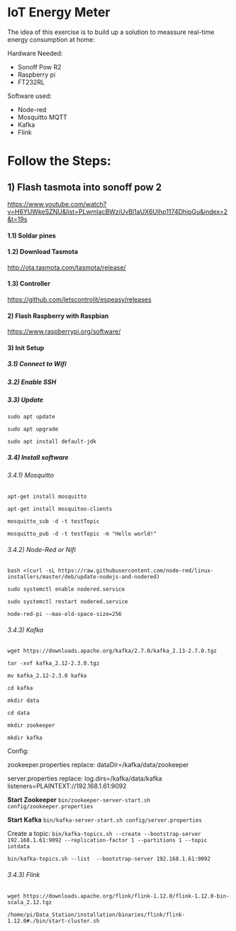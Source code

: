 # IoT Energy Meter	
The idea of this exercise is to build up a solution to meassure real-time energy consumption at home:

Hardware Needed:

- Sonoff Pow R2
- Raspberry pi 
- FT232RL

Software used:

- Node-red 
- Mosquitto MQTT
- Kafka
- Flink





# Follow the Steps:

## 1) Flash tasmota into sonoff pow 2

https://www.youtube.com/watch?v=H6YUWkeSZNU&list=PLwmIacBWziUvBl1aUX6UIhp1174DhipGu&index=2&t=19s

#### 1.1) Soldar pines

#### 1.2) Download Tasmota

http://ota.tasmota.com/tasmota/release/

#### 1.3) Controller

https://github.com/letscontrolit/espeasy/releases

#### 2) Flash Raspberry with Raspbian

https://www.raspberrypi.org/software/

#### 3) Init Setup

##### 3.1) Connect to Wifi

##### 3.2) Enable SSH

##### 3.3) Update

`sudo apt update`

`sudo apt upgrade`

`sudo apt install default-jdk`

##### 3.4) Install software

###### 3.4.1) Mosquitto

`apt-get install mosquitto`

`apt-get install mosquitoo-clients`

`mosquitto_sub -d -t testTopic`

`mosquitto_pub -d -t testTopic -m "Hello world!"`

###### 3.4.2) Node-Red or Nifi

`bash <(curl -sL https://raw.githubusercontent.com/node-red/linux-installers/master/deb/update-nodejs-and-nodered)`

`sudo systemctl enable nodered.service`

`sudo systemctl restart nodered.service`

`node-red-pi --max-old-space-size=256`

###### 3.4.3) Kafka

`wget https://downloads.apache.org/kafka/2.7.0/kafka_2.13-2.7.0.tgz`

`tar -xvf kafka_2.12-2.3.0.tgz`

`mv kafka_2.12-2.3.0 kafka`

`cd kafka`

`mkdir data`

`cd data`

`mkdir zookeeper`

`mkdir kafka`

Config:

zookeeper.properties 
replace:
	dataDir=/kafka/data/zookeeper

server.properties
replace:
	log.dirs=/kafka/data/kafka
	listeners=PLAINTEXT://192.168.1.61:9092

**Start Zookeeper**
`bin/zookeeper-server-start.sh config/zookeeper.properties`

**Start Kafka**
`bin/kafka-server-start.sh config/server.properties`

Create a topic:
`bin/kafka-topics.sh --create --bootstrap-server 192.168.1.61:9092 --replication-factor 1 --partitions 1 --topic iotdata`

`bin/kafka-topics.sh --list  --bootstrap-server 192.168.1.61:9092`

###### 3.4.3) Flink
`wget https://downloads.apache.org/flink/flink-1.12.0/flink-1.12.0-bin-scala_2.12.tgz`

`/home/pi/Data_Station/installation/binaries/flink/flink-1.12.0#./bin/start-cluster.sh`
